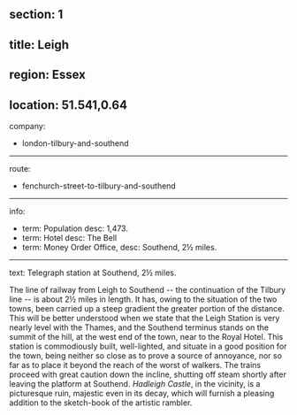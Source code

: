 section: 1
----
title: Leigh
----
region: Essex
----
location: 51.541,0.64
----
company:
- london-tilbury-and-southend
----
route:
- fenchurch-street-to-tilbury-and-southend
----
info:
- term: Population
  desc: 1,473.
- term: Hotel
  desc: The Bell
- term: Money Order Office,
  desc: Southend, 2½ miles.
----
text: Telegraph station at Southend, 2½ miles.

The line of railway from Leigh to Southend -- the continuation of the Tilbury line -- is about 2½ miles in length. It has, owing to the situation of the two towns, been carried up a steep gradient the greater portion of the distance. This will be better understood when we state that the Leigh Station is very nearly level with the Thames, and the Southend terminus stands on the summit of the hill, at the west end of the town, near to the Royal Hotel. This station is commodiously built, well-lighted, and situate in a good position for the town, being neither so close as to prove a source of annoyance, nor so far as to place it beyond the reach of the worst of walkers. The trains proceed with great caution down the incline, shutting off steam shortly after leaving the platform at Southend. *Hadleigh Castle*, in the vicinity, is a picturesque ruin, majestic even in its decay, which will furnish a pleasing addition to the sketch-book of the artistic rambler.
